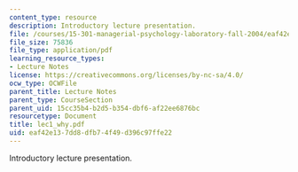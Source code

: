 ```yaml
---
content_type: resource
description: Introductory lecture presentation.
file: /courses/15-301-managerial-psychology-laboratory-fall-2004/eaf42e137dd8dfb74f49d396c97ffe22_lec1_why.pdf
file_size: 75836
file_type: application/pdf
learning_resource_types:
- Lecture Notes
license: https://creativecommons.org/licenses/by-nc-sa/4.0/
ocw_type: OCWFile
parent_title: Lecture Notes
parent_type: CourseSection
parent_uid: 15cc35b4-b2d5-b354-dbf6-af22ee6876bc
resourcetype: Document
title: lec1_why.pdf
uid: eaf42e13-7dd8-dfb7-4f49-d396c97ffe22
---
```

Introductory lecture presentation.